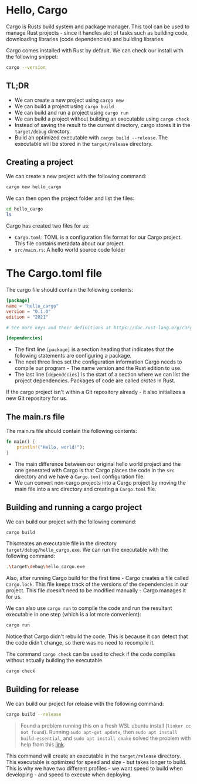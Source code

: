 # Hello, Cargo

Cargo is Rusts build system and package manager. This tool can be used to manage Rust projects - since it handles alot of tasks such as building code, downloading libraries (code dependencies) and building libraries.

Cargo comes installed with Rust by default. We can check our install with the following snippet:

```bash
cargo --version
```

## TL;DR

- We can create a new project using `cargo new`
- We can build a project using `cargo build`
- We can build and run a project using `cargo run`
- We can build a project without building an executable using `cargo check`
- Instead of saving the result to the current directory, cargo stores it in the `target/debug` directory.
- Build an optimized executable with `cargo build --release`. The executable will be stored in the `target/release` directory.

## Creating a project

We can create a new project with the following command:

```bash
cargo new hello_cargo
```

We can then open the project folder and list the files:

```bash
cd hello_cargo
ls
```

Cargo has created two files for us:
- `Cargo.toml`: TOML is a configuration file format for our Cargo project. This file contains metadata about our project.
- `src/main.rs`: A hello world source code folder

# The Cargo.toml file

The cargo file should contain the following contents:
    
```toml
[package]
name = "hello_cargo"
version = "0.1.0"
edition = "2021"

# See more keys and their definitions at https://doc.rust-lang.org/cargo/reference/manifest.html

[dependencies]
```

- The first line `[package]` is a section heading that indicates that the following statements are configuring a package. 
- The next three lines set the configuration information Cargo needs to compile our program - The name version and the Rust edition to use.
- The last line `[dependecies]` is the start of a section where we can list the project dependencies. Packages of code are called *crates* in Rust.

If the cargo project isn't within a Git repository already - it also initializes a new Git repository for us.

## The main.rs file

The main.rs file should contain the following contents:

```rust
fn main() {
    println!("Hello, world!");
}
```

- The main difference between our original hello world project and the one generated with Cargo is that Cargo places the code in the `src` directory and we have a `Cargo.toml` configuration file.
- We can convert non-cargo projects into a Cargo project by moving the main file into a src directory and creating a `Cargo.toml` file.

## Building and running a cargo project

We can build our project with the following command:

```bash
cargo build
```

Thiscreates an executable file in the directory `target/debug/hello_cargo.exe`. We can run the executable with the following command:

```bash
.\target\debug\hello_cargo.exe
```

Also, after running Cargo build for the first time - Cargo creates a file called `Cargo.lock`. This file keeps track of the versions of the dependencies in our project. This file doesn't need to be modified manually - Cargo manages it for us.

We can also use `cargo run` to compile the code and run the resultant executable in one step (which is a lot more convenient):

```bash
cargo run
```

Notice that Cargo didn't rebuild the code. This is because it can detect that the code didn't change, so there was no need to recompile it.

The command `cargo check` can be used to check if the code compiles without actually building the executable.

```bash
cargo check
```

## Building for release

We can build our project for release with the following command:

```bash
cargo build --release
```

> Found a problem running this on a fresh WSL ubuntu install (`linker cc not found`). Running `sudo apt-get update`, then `sudo apt install build-essential`, and `sudo apt install cmake` solved the problem with help from this [link](https://www.edivaldobrito.com.br/como-corrigir-o-erro-linker-cc-not-found-no-rust-no-linux/).

This command will create an executable in the `target/release` directory. This executable is optimized for speed and size - but takes longer to build. This is why we have two different profiles - we want speed to build when developing - and speed to execute when deploying.
